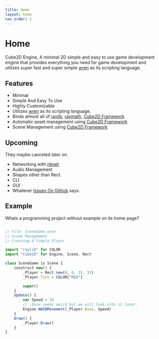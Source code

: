 ```yaml
---
title: Home
layout: home
nav_order: 1
---
```


# Home

Cube2D Engine, A minimal 2D simple and easy to use game development engine that provides everything you need for game development and utilizes super fast and super simple [wren] as its scripting language.

## Features

- Minimal
- Simple And Easy To Use
- Highly Customizable
- Utilizes [wren] as its scripting language.
- Binds almost all of [raylib], [raymath], [Cube2D Framework]
- Automatic asset management using [Cube2D Framework]
- Scene Management using [Cube2D Framework]

## Upcoming
They maybe canceled later on.
- Networking with [nbnet]
- Audio Management
- Shapes other than Rect.
- CLI
- GUI
- Whatever [Issues On Github] says.

## Example

Whats a programming project without example on its home page?

```js

// File: SceneGame.wren
// Scene Management
// Creating A Simple Player

import "raylib" for COLOR
import "Cube2D" for Engine, Scene, Rect

class SceneGame is Scene {
	construct new() {
		_Player = Rect.new(0, 0, 32, 32)
		_Player.Tint = COLOR["RED"]

		super()
	}
	Update() {
		var Speed = 10
		// .Base seems weird but we will look into it later.
		Engine.WASDMovement(_Player.Base, Speed)
	}
	Draw() {
		_Player.Draw()
	}
}
```

[wren]: https://wren.io
[raylib]: https://raylib.com
[nbnet]: https://nathhb.github.io/nbnet
[raymath]: https://github.com/raysan5/raylib/blob/master/src/raylib.h
[Cube2D Framework]: https://github.com/mastercuber55/Cube2D-Framework
[Issues On Github]: https://github.com/mastercuber55/Cube2D-Engine/issues